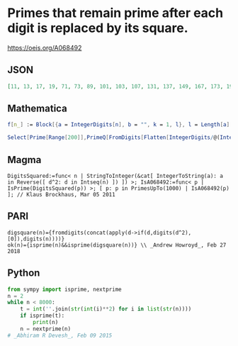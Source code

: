 # Primes that remain prime after each digit is replaced by its square\.
https://oeis.org/A068492
## JSON
```JSON
[11, 13, 17, 19, 71, 73, 89, 101, 103, 107, 131, 137, 149, 167, 173, 191, 197, 199, 223, 229, 233, 283, 307, 311, 313, 331, 337, 359, 383, 401, 433, 439, 461, 463, 491, 523, 569, 593, 631, 641, 647, 659, 709, 733, 743, 773, 809, 823, 859, 907, 911, 919, 947]
```
## Mathematica
```Mathematica
f[n_] := Block[{a = IntegerDigits[n], b = "", k = 1, l}, l = Length[a]; While[k < l + 1, b = StringJoin[b, ToString[a[[k]]^2]]; k++ ]; ToExpression[b]]; Do[ If[ PrimeQ[ f[ Prime[n]]], Print[ Prime[n]]], {n, 1, 150} ]
```
```Mathematica
Select[Prime[Range[200]],PrimeQ[FromDigits[Flatten[IntegerDigits/@(IntegerDigits[#]^2)]]]&] (* _Harvey P. Dale_, Dec 31 2023 *)
```
## Magma
```Magma
DigitsSquared:=func< n | StringToInteger(&cat[ IntegerToString(a): a in Reverse([ d^2: d in Intseq(n) ]) ]) >; IsA068492:=func< p | IsPrime(DigitsSquared(p)) >; [ p: p in PrimesUpTo(1000) | IsA068492(p) ]; // Klaus Brockhaus, Mar 05 2011
```
## PARI
```PARI
digsquare(n)={fromdigits(concat(apply(d->if(d,digits(d^2),[0]),digits(n))))}
ok(n)={isprime(n)&&isprime(digsquare(n))} \\ _Andrew Howroyd_, Feb 27 2018
```
## Python
```Python
from sympy import isprime, nextprime
n = 2
while n < 8000:
    t = int(''.join(str(int(i)**2) for i in list(str(n))))
    if isprime(t):
        print(n)
    n = nextprime(n)
# _Abhiram R Devesh_, Feb 09 2015
```
